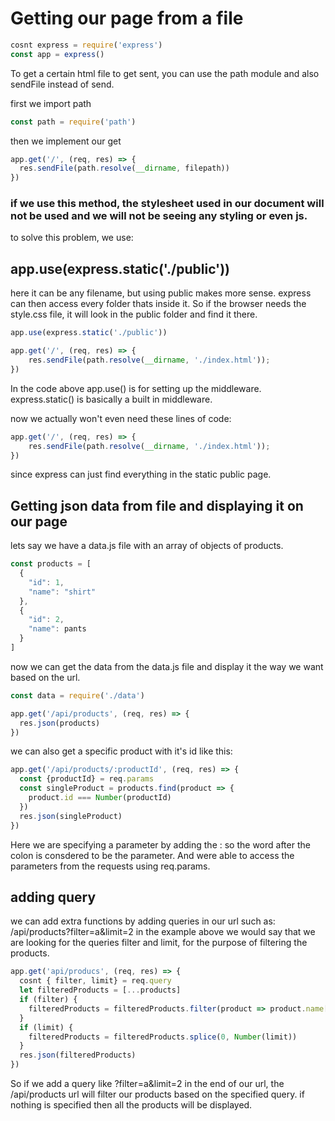 # Getting our page from a file

```js
cosnt express = require('express')
const app = express()
```

To get a certain html file to get sent, you can use the path module and also sendFile instead of send.

first we import path
```js
const path = require('path')
```
then we implement our get

```js
app.get('/', (req, res) => {
  res.sendFile(path.resolve(__dirname, filepath))
})
```

### if we use this method, the stylesheet used in our document will not be used and we will not be seeing any styling or even js.
to solve this problem, we use:

## app.use(express.static('./public'))

here it can be any filename, but using public makes more sense.
express can then access every folder thats inside it. So if the browser needs the style.css file, it will look in the public folder and find it there.

```js
app.use(express.static('./public'))

app.get('/', (req, res) => {
    res.sendFile(path.resolve(__dirname, './index.html'));
})
```
In the code above app.use() is for setting up the middleware. express.static() is basically a built in middleware.

now we actually won't even need these lines of code:
```js
app.get('/', (req, res) => {
    res.sendFile(path.resolve(__dirname, './index.html'));
})
```
since express can just find everything in the static public page.

## Getting json data from file and displaying it on our page

lets say we have a data.js file with an array of objects of products.
```js
const products = [
  {
    "id": 1,
    "name": "shirt"
  },
  {
    "id": 2,
    "name": pants
  }
]
```

now we can get the data from the data.js file and display it the way we want based on the url.

```js
const data = require('./data')

app.get('/api/products', (req, res) => {
  res.json(products)
})
```

we can also get a specific product with it's id like this:

```js
app.get('/api/products/:productId', (req, res) => {
  const {productId} = req.params
  const singleProduct = products.find(product => {
    product.id === Number(productId)
  })
  res.json(singleProduct)
})
```
Here we are specifying a parameter by adding the : so the word after the colon is consdered to be the parameter.
And were able to access the parameters from the requests using req.params.

## adding query

we can add extra functions by adding queries in our url such as: /api/products?filter=a&limit=2
in the example above we would say that we are looking for the queries filter and limit, for the purpose of filtering the products.

```js
app.get('api/producs', (req, res) => {
  cosnt { filter, limit} = req.query
  let filteredProducts = [...products]
  if (filter) {
    filteredProducts = filteredProducts.filter(product => product.name[0] === filter)
  }
  if (limit) {
    filteredProducts = filteredProducts.splice(0, Number(limit))
  }
  res.json(filteredProducts)
})
```
So if we add a query like ?filter=a&limit=2 in the end of our url, the /api/products url will filter our products based on the specified query.
if nothing is specified then all the products will be displayed.
